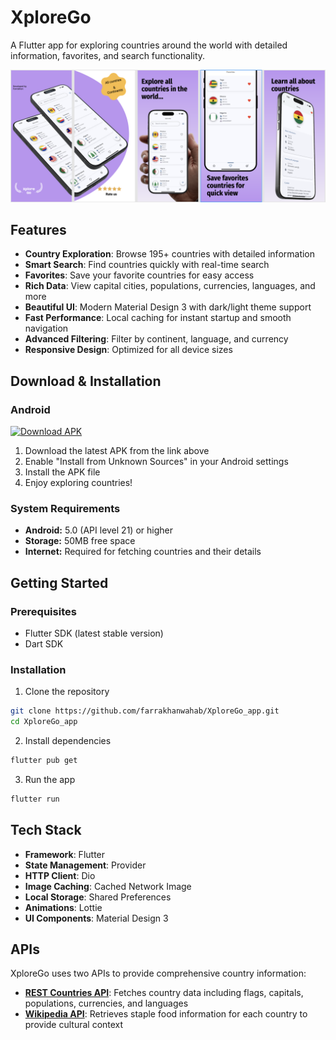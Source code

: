 # XploreGo

A Flutter app for exploring countries around the world with detailed information, favorites, and search functionality. 

![XploreGo Banner](assets/images/app_banner.png)

## Features

- **Country Exploration**: Browse 195+ countries with detailed information
- **Smart Search**: Find countries quickly with real-time search
- **Favorites**: Save your favorite countries for easy access
- **Rich Data**: View capital cities, populations, currencies, languages, and more
- **Beautiful UI**: Modern Material Design 3 with dark/light theme support
- **Fast Performance**: Local caching for instant startup and smooth navigation
- **Advanced Filtering**: Filter by continent, language, and currency
- **Responsive Design**: Optimized for all device sizes

## Download & Installation
### Android
<a href="https://github.com/farrakhanwahab/XploreGo_app/releases/download/v1.0.0/XploreGo_v1.0.0.apk">
  <img src="https://img.shields.io/badge/Download-APK%20v1.0.0-3DDC84?style=for-the-badge&logo=android&logoColor=white" alt="Download APK">
</a>

1. Download the latest APK from the link above
2. Enable "Install from Unknown Sources" in your Android settings
3. Install the APK file
4. Enjoy exploring countries!

### System Requirements
- **Android:** 5.0 (API level 21) or higher
- **Storage:** 50MB free space
- **Internet:** Required for fetching countries and their details

## Getting Started

### Prerequisites
- Flutter SDK (latest stable version)
- Dart SDK

### Installation

1. Clone the repository
```bash
git clone https://github.com/farrakhanwahab/XploreGo_app.git
cd XploreGo_app
```

2. Install dependencies
```bash
flutter pub get
```

3. Run the app
```bash
flutter run
```

## Tech Stack

- **Framework**: Flutter
- **State Management**: Provider
- **HTTP Client**: Dio
- **Image Caching**: Cached Network Image
- **Local Storage**: Shared Preferences
- **Animations**: Lottie
- **UI Components**: Material Design 3

## APIs

XploreGo uses two APIs to provide comprehensive country information:

- **[REST Countries API](https://restcountries.com/)**: Fetches country data including flags, capitals, populations, currencies, and languages
- **[Wikipedia API](https://en.wikipedia.org/api/)**: Retrieves staple food information for each country to provide cultural context
